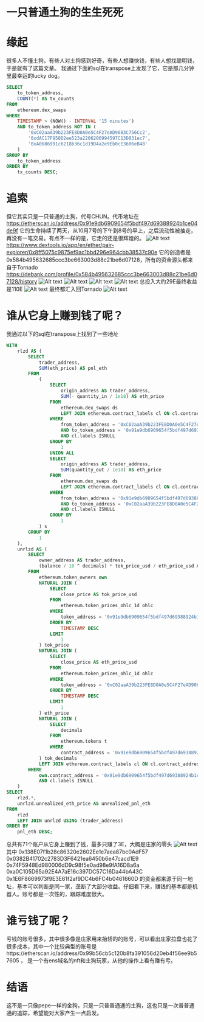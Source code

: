 # 一只普通土狗的生生死死

# 缘起
很多人不懂土狗，有些人对土狗感到好奇，有些人想赚快钱，有些人想找聪明钱，于是就有了这篇文章。
我通过下面的sql在transpose上发现了它，它是那几分钟里最幸运的lucky dog。
```sql
SELECT
    to_token_address,
    COUNT(*) AS tx_counts
FROM
    ethereum.dex_swaps
WHERE
    TIMESTAMP > (NOW() - INTERVAL '15 minutes')
    AND to_token_address NOT IN (
        '0xC02aaA39b223FE8D0A0e5C4F27eAD9083C756Cc2',
        '0xdAC17F958D2ee523a2206206994597C13D831ec7',
        '0xA0b86991c6218b36c1d19D4a2e9Eb0cE3606eB48'
    )
GROUP BY
    to_token_address
ORDER BY
    tx_counts DESC;
```


# 追索
但它其实只是一只普通的土狗，代号CHUN。代币地址在 https://etherscan.io/address/0x91e9db6909654f5bdf497d69388924b1ce04de9f
它的生命持续了两天，从10月7号的下午到8号的早上，之后流动性被抽走，再没有一笔交易。有点不一样的是，它走的还是很辉煌的。
![Alt text](image.png)
https://www.dextools.io/app/en/ether/pair-explorer/0x8ff5075c9875ef9ac1bbd296e964cbb38537c90e
它的创造者是0x584b495632685ccc3be663003d88c21be6d07128，所有的资金源头都来自于Tornado
https://debank.com/profile/0x584b495632685ccc3be663003d88c21be6d07128/history
![Alt text](image-1.png)
![Alt text](image-2.png)
![Alt text](image-3.png)
![Alt text](image-4.png)
总投入大约29E最终收益是110E
![Alt text](image-5.png)
最终都汇入回Tornado
![Alt text](image-6.png)

# 谁从它身上赚到钱了呢？
我通过以下的sql在transpose上找到了一些地址
```sql
WITH
    rlzd AS (
        SELECT
            trader_address,
            SUM(eth_price) AS pnl_eth
        FROM
            (
                SELECT
                    origin_address AS trader_address,
                    SUM(- quantity_in / 1e18) AS eth_price
                FROM
                    ethereum.dex_swaps ds
                    LEFT JOIN ethereum.contract_labels cl ON cl.contract_address = origin_address
                WHERE
                    from_token_address = '0xC02aaA39b223FE8D0A0e5C4F27eAD9083C756Cc2'
                    AND to_token_address = '0x91e9db6909654f5bdf497d69388924b1ce04de9f'
                    AND cl.labels ISNULL
                GROUP BY
                    1
                UNION ALL
                SELECT
                    origin_address AS trader_address,
                    SUM(quantity_out / 1e18) AS eth_price
                FROM
                    ethereum.dex_swaps ds
                    LEFT JOIN ethereum.contract_labels cl ON cl.contract_address = origin_address
                WHERE
                    from_token_address = '0x91e9db6909654f5bdf497d69388924b1ce04de9f'
                    AND to_token_address = '0xC02aaA39b223FE8D0A0e5C4F27eAD9083C756Cc2'
                    AND cl.labels ISNULL
                GROUP BY
                    1
            ) s
        GROUP BY
            1
    ),
    unrlzd AS (
        SELECT
            owner_address AS trader_address,
            (balance / 10 ^ decimals) * tok_price_usd / eth_price_usd AS unrealized_eth_price
        FROM
            ethereum.token_owners own
            NATURAL JOIN (
                SELECT
                    close_price AS tok_price_usd
                FROM
                    ethereum.token_prices_ohlc_1d ohlc
                WHERE
                    token_address = '0x91e9db6909654f5bdf497d69388924b1ce04de9f'
                ORDER BY
                    TIMESTAMP DESC
                LIMIT
                    1
            ) tok_price
            NATURAL JOIN (
                SELECT
                    close_price AS eth_price_usd
                FROM
                    ethereum.token_prices_ohlc_1d ohlc
                WHERE
                    token_address = '0xC02aaA39b223FE8D0A0e5C4F27eAD9083C756Cc2'
                ORDER BY
                    TIMESTAMP DESC
                LIMIT
                    1
            ) eth_price
            NATURAL JOIN (
                SELECT
                    decimals
                FROM
                    ethereum.tokens t
                WHERE
                    contract_address = '0x91e9db6909654f5bdf497d69388924b1ce04de9f'
            ) tok_decimals
            LEFT JOIN ethereum.contract_labels cl ON cl.contract_address = owner_address
        WHERE
            own.contract_address = '0x91e9db6909654f5bdf497d69388924b1ce04de9f'
            AND cl.labels ISNULL
    )
SELECT
    rlzd.*,
    unrlzd.unrealized_eth_price AS unrealized_pnl_eth
FROM
    rlzd
    LEFT JOIN unrlzd USING (trader_address)
ORDER BY
    pnl_eth DESC;
```
总共有71个账户从它身上赚到了钱，最多只赚了3E，大概是庄家的零头
![Alt text](image-7.png)
其中
0x138E07f1b28c86320e2602Ee1e7aea87bc0AdF57
0x0382B41702c2783D3F6421ea6450b6e47cacd1E9
0x74F5948Ed980006dD9c98f5e0ad98e9fA16D8a6a
0xa0C105D65a92E4A7aE16c397DC57C16Da44bA43C
0x1E6F8669973f9E3E61f2af9DC4b6FC4b0461660D
的资金都来源于同一地址，基本可以判断是同一家，垄断了大部分收益。仔细看下来，赚钱的基本都是机器人。账号都是一次性的，跟踪难度很大。

# 谁亏钱了呢？
亏钱的账号很多，其中很多像是庄家用来抬轿的的账号，可以看出庄家拉盘也花了很多成本，其中一个比较典型的账号是https://etherscan.io/address/0x99b56cb5c120b8fa391056d20eb4f56ee9b57605 ， 是一个有ens域名的nft和土狗玩家，从他的操作上看有赚有亏。

# 结语
这不是一只像pepe一样的金狗，只是一只普普通通的土狗，这也只是一次普普通通的追踪，希望能对大家产生一点启发。